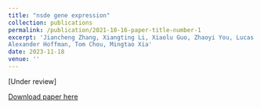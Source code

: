 ```yaml
---
title: "nsde gene expression"
collection: publications
permalink: /publication/2021-10-16-paper-title-number-1
excerpt: 'Jiancheng Zhang, Xiangting Li, Xiaolu Guo, Zhaoyi You, Lucas B\"ottcher,  \\
Alexander Hoffman, Tom Chou, Mingtao Xia'
date: 2023-11-18
venue: ''
---
```

[Under review]

[Download paper here]()


